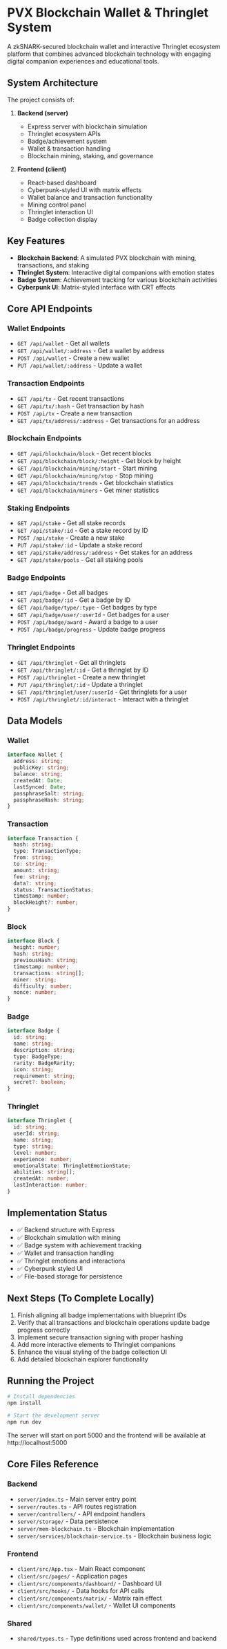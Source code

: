 # PVX Blockchain Wallet & Thringlet System

A zkSNARK-secured blockchain wallet and interactive Thringlet ecosystem platform that combines advanced blockchain technology with engaging digital companion experiences and educational tools.

## System Architecture

The project consists of:

1. **Backend (server)**
   - Express server with blockchain simulation
   - Thringlet ecosystem APIs
   - Badge/achievement system
   - Wallet & transaction handling
   - Blockchain mining, staking, and governance

2. **Frontend (client)**
   - React-based dashboard
   - Cyberpunk-styled UI with matrix effects
   - Wallet balance and transaction functionality
   - Mining control panel
   - Thringlet interaction UI
   - Badge collection display

## Key Features

- **Blockchain Backend**: A simulated PVX blockchain with mining, transactions, and staking
- **Thringlet System**: Interactive digital companions with emotion states
- **Badge System**: Achievement tracking for various blockchain activities
- **Cyberpunk UI**: Matrix-styled interface with CRT effects

## Core API Endpoints

### Wallet Endpoints
- `GET /api/wallet` - Get all wallets
- `GET /api/wallet/:address` - Get a wallet by address  
- `POST /api/wallet` - Create a new wallet
- `PUT /api/wallet/:address` - Update a wallet

### Transaction Endpoints
- `GET /api/tx` - Get recent transactions
- `GET /api/tx/:hash` - Get transaction by hash
- `POST /api/tx` - Create a new transaction
- `GET /api/tx/address/:address` - Get transactions for an address

### Blockchain Endpoints
- `GET /api/blockchain/block` - Get recent blocks
- `GET /api/blockchain/block/:height` - Get block by height
- `GET /api/blockchain/mining/start` - Start mining
- `GET /api/blockchain/mining/stop` - Stop mining
- `GET /api/blockchain/trends` - Get blockchain statistics
- `GET /api/blockchain/miners` - Get miner statistics

### Staking Endpoints
- `GET /api/stake` - Get all stake records
- `GET /api/stake/:id` - Get a stake record by ID
- `POST /api/stake` - Create a new stake
- `PUT /api/stake/:id` - Update a stake record
- `GET /api/stake/address/:address` - Get stakes for an address
- `GET /api/stake/pools` - Get all staking pools

### Badge Endpoints
- `GET /api/badge` - Get all badges
- `GET /api/badge/:id` - Get a badge by ID
- `GET /api/badge/type/:type` - Get badges by type
- `GET /api/badge/user/:userId` - Get badges for a user
- `POST /api/badge/award` - Award a badge to a user
- `POST /api/badge/progress` - Update badge progress

### Thringlet Endpoints
- `GET /api/thringlet` - Get all thringlets
- `GET /api/thringlet/:id` - Get a thringlet by ID
- `POST /api/thringlet` - Create a new thringlet
- `PUT /api/thringlet/:id` - Update a thringlet
- `GET /api/thringlet/user/:userId` - Get thringlets for a user
- `POST /api/thringlet/:id/interact` - Interact with a thringlet

## Data Models

### Wallet
```typescript
interface Wallet {
  address: string;
  publicKey: string;
  balance: string;
  createdAt: Date;
  lastSynced: Date;
  passphraseSalt: string;
  passphraseHash: string;
}
```

### Transaction
```typescript
interface Transaction {
  hash: string;
  type: TransactionType;
  from: string;
  to: string;
  amount: string;
  fee: string;
  data?: string;
  status: TransactionStatus;
  timestamp: number;
  blockHeight?: number;
}
```

### Block
```typescript
interface Block {
  height: number;
  hash: string;
  previousHash: string;
  timestamp: number;
  transactions: string[];
  miner: string;
  difficulty: number;
  nonce: number;
}
```

### Badge
```typescript
interface Badge {
  id: string;
  name: string;
  description: string;
  type: BadgeType;
  rarity: BadgeRarity;
  icon: string;
  requirement: string;
  secret?: boolean;
}
```

### Thringlet
```typescript
interface Thringlet {
  id: string;
  userId: string;
  name: string;
  type: string;
  level: number;
  experience: number;
  emotionalState: ThringletEmotionState;
  abilities: string[];
  createdAt: number;
  lastInteraction: number;
}
```

## Implementation Status

- ✅ Backend structure with Express
- ✅ Blockchain simulation with mining
- ✅ Badge system with achievement tracking
- ✅ Wallet and transaction handling
- ✅ Thringlet emotions and interactions
- ✅ Cyberpunk styled UI
- ✅ File-based storage for persistence

## Next Steps (To Complete Locally)

1. Finish aligning all badge implementations with blueprint IDs
2. Verify that all transactions and blockchain operations update badge progress correctly
3. Implement secure transaction signing with proper hashing
4. Add more interactive elements to Thringlet companions
5. Enhance the visual styling of the badge collection UI
6. Add detailed blockchain explorer functionality

## Running the Project

```bash
# Install dependencies
npm install

# Start the development server
npm run dev
```

The server will start on port 5000 and the frontend will be available at http://localhost:5000

## Core Files Reference

### Backend
- `server/index.ts` - Main server entry point
- `server/routes.ts` - API routes registration
- `server/controllers/` - API endpoint handlers
- `server/storage/` - Data persistence
- `server/mem-blockchain.ts` - Blockchain implementation
- `server/services/blockchain-service.ts` - Blockchain business logic

### Frontend
- `client/src/App.tsx` - Main React component
- `client/src/pages/` - Application pages
- `client/src/components/dashboard/` - Dashboard UI
- `client/src/hooks/` - Data hooks for API calls
- `client/src/components/matrix/` - Matrix rain effect
- `client/src/components/wallet/` - Wallet UI components

### Shared
- `shared/types.ts` - Type definitions used across frontend and backend